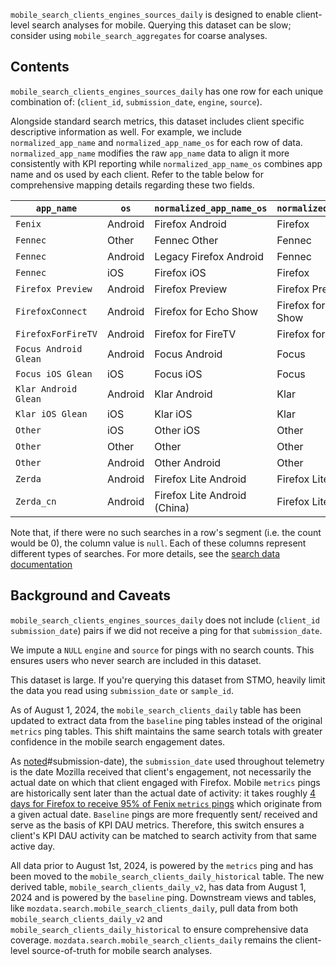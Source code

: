 `mobile_search_clients_engines_sources_daily` is designed to enable client-level search analyses for mobile.
Querying this dataset can be slow;
consider using `mobile_search_aggregates` for coarse analyses.

## Contents

`mobile_search_clients_engines_sources_daily` has one row for each unique combination of:
(`client_id`, `submission_date`, `engine`, `source`).

Alongside standard search metrics, this dataset includes client specific descriptive information as well.
For example, we include `normalized_app_name` and `normalized_app_name_os` for each row of data. `normalized_app_name` modifies the raw `app_name` data to align it more consistently with KPI reporting while `normalized_app_name_os` combines app name and os used by each client. Refer to the table below for comprehensive mapping details regarding these two fields.

| `app_name`            | `os`    | `normalized_app_name_os`     | `normalized_app_name` |
| --------------------- | ------- | ---------------------------- | --------------------- |
| `Fenix`               | Android | Firefox Android              | Firefox               |
| `Fennec`              | Other   | Fennec Other                 | Fennec                |
| `Fennec`              | Android | Legacy Firefox Android       | Fennec                |
| `Fennec`              | iOS     | Firefox iOS                  | Firefox               |
| `Firefox Preview`     | Android | Firefox Preview              | Firefox Preview       |
| `FirefoxConnect`      | Android | Firefox for Echo Show        | Firefox for Echo Show |
| `FirefoxForFireTV`    | Android | Firefox for FireTV           | Firefox for FireTV    |
| `Focus Android Glean` | Android | Focus Android                | Focus                 |
| `Focus iOS Glean`     | iOS     | Focus iOS                    | Focus                 |
| `Klar Android Glean`  | Android | Klar Android                 | Klar                  |
| `Klar iOS Glean`      | iOS     | Klar iOS                     | Klar                  |
| `Other`               | iOS     | Other iOS                    | Other                 |
| `Other`               | Other   | Other                        | Other                 |
| `Other`               | Android | Other Android                | Other                 |
| `Zerda`               | Android | Firefox Lite Android         | Firefox Lite          |
| `Zerda_cn`            | Android | Firefox Lite Android (China) | Firefox Lite (China)  |

Note that, if there were no such searches in a row's segment
(i.e. the count would be 0),
the column value is `null`.
Each of these columns represent different types of searches.
For more details, see the [search data documentation]

## Background and Caveats

`mobile_search_clients_engines_sources_daily` does not include
(`client_id` `submission_date`) pairs
if we did not receive a ping for that `submission_date`.

We impute a `NULL` `engine` and `source` for pings with no search counts.
This ensures users who never search are included in this dataset.

This dataset is large.
If you're querying this dataset from STMO,
heavily limit the data you read using `submission_date` or `sample_id`.

As of August 1, 2024, the `mobile_search_clients_daily` table has been updated to extract data from the `baseline` ping tables instead of the original `metrics` ping tables. This shift maintains the same search totals with greater confidence in the mobile search engagement dates. 

As [noted](https://docs.telemetry.mozilla.org/concepts/analysis_gotchas.html?highlight=submission)#submission-date), the `submission_date` used throughout telemetry is the date Mozilla received that client's engagement, not necessarily the actual date on which that client engaged with Firefox. Mobile `metrics` pings are historically sent later than the actual date of activity: it takes roughly [4 days for Firefox to receive 95% of Fenix `metrics` pings](https://sql.telemetry.mozilla.org/queries/92717) which originate from a given actual date. `Baseline` pings are more frequently sent/ received and serve as the basis of KPI DAU metrics. Therefore, this switch ensures a client's KPI DAU activity can be matched to search activity from that same active day.  

All data prior to August 1st, 2024, is powered by the `metrics` ping and has been moved to the `mobile_search_clients_daily_historical` table. The new derived table, `mobile_search_clients_daily_v2`, has data from August 1, 2024 and is powered by the `baseline` ping. Downstream views and tables, like `mozdata.search.mobile_search_clients_daily`, pull data from both `mobile_search_clients_daily_v2` and `mobile_search_clients_daily_historical` to ensure comprehensive data coverage. `mozdata.search.mobile_search_clients_daily` remains the client-level source-of-truth for mobile search analyses. 

[search data documentation]: ../../search.md
